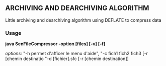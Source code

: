 ## ARCHIVING AND DEARCHIVING ALGORITHM

Little archiving and dearchiving algorithm using DEFLATE to compress data

### Usage 

**java SenFileCompressor -option [files] [-v] [-f]**

*options:*
"-h permet d'afficer le menu d'aide",
"-c fich1 fich2 fich3 [-r [chemin destinatio
"-d [fichier].sfc [-r [chemin destination]]
